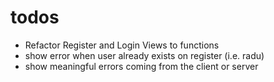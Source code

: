 # todos

- Refactor Register and Login Views to functions
- show error when user already exists on register (i.e. radu)
- show meaningful errors coming from the client or server
